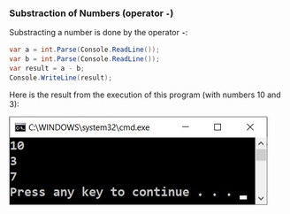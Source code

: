 ### Substraction of Numbers (operator **`-`**)

Substracting a number is done by the operator **`-`**:

```csharp
var a = int.Parse(Console.ReadLine());
var b = int.Parse(Console.ReadLine());
var result = a - b;
Console.WriteLine(result);
```

Here is the result from the execution of this program (with numbers 10 and 3):

![](/assets/chapter-2-images/00.Subtracting-01.jpg)
